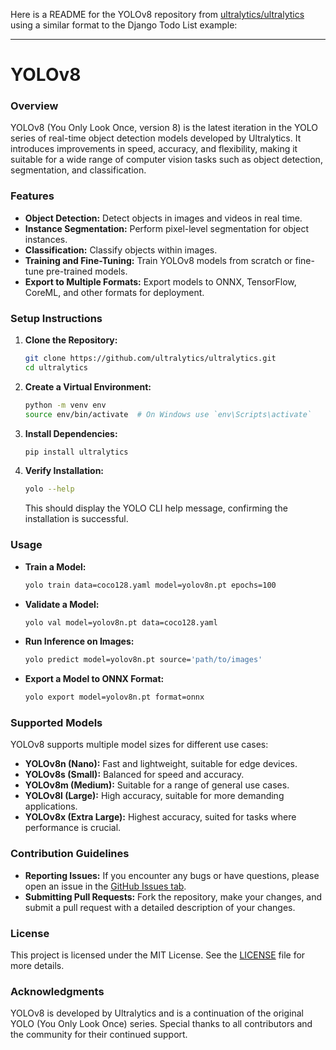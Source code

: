 Here is a README for the YOLOv8 repository from [ultralytics/ultralytics](https://github.com/ultralytics/ultralytics) using a similar format to the Django Todo List example:

---

# YOLOv8

### Overview

YOLOv8 (You Only Look Once, version 8) is the latest iteration in the YOLO series of real-time object detection models developed by Ultralytics. It introduces improvements in speed, accuracy, and flexibility, making it suitable for a wide range of computer vision tasks such as object detection, segmentation, and classification.

### Features

- **Object Detection:** Detect objects in images and videos in real time.
- **Instance Segmentation:** Perform pixel-level segmentation for object instances.
- **Classification:** Classify objects within images.
- **Training and Fine-Tuning:** Train YOLOv8 models from scratch or fine-tune pre-trained models.
- **Export to Multiple Formats:** Export models to ONNX, TensorFlow, CoreML, and other formats for deployment.

### Setup Instructions

1. **Clone the Repository:**

   ```bash
   git clone https://github.com/ultralytics/ultralytics.git
   cd ultralytics
   ```

2. **Create a Virtual Environment:**

   ```bash
   python -m venv env
   source env/bin/activate  # On Windows use `env\Scripts\activate`
   ```

3. **Install Dependencies:**

   ```bash
   pip install ultralytics
   ```

4. **Verify Installation:**

   ```bash
   yolo --help
   ```

   This should display the YOLO CLI help message, confirming the installation is successful.

### Usage

- **Train a Model:**

  ```bash
  yolo train data=coco128.yaml model=yolov8n.pt epochs=100
  ```

- **Validate a Model:**

  ```bash
  yolo val model=yolov8n.pt data=coco128.yaml
  ```

- **Run Inference on Images:**

  ```bash
  yolo predict model=yolov8n.pt source='path/to/images'
  ```

- **Export a Model to ONNX Format:**
  ```bash
  yolo export model=yolov8n.pt format=onnx
  ```

### Supported Models

YOLOv8 supports multiple model sizes for different use cases:

- **YOLOv8n (Nano):** Fast and lightweight, suitable for edge devices.
- **YOLOv8s (Small):** Balanced for speed and accuracy.
- **YOLOv8m (Medium):** Suitable for a range of general use cases.
- **YOLOv8l (Large):** High accuracy, suitable for more demanding applications.
- **YOLOv8x (Extra Large):** Highest accuracy, suited for tasks where performance is crucial.

### Contribution Guidelines

- **Reporting Issues:** If you encounter any bugs or have questions, please open an issue in the [GitHub Issues tab](https://github.com/ultralytics/ultralytics/issues).
- **Submitting Pull Requests:** Fork the repository, make your changes, and submit a pull request with a detailed description of your changes.

### License

This project is licensed under the MIT License. See the [LICENSE](https://github.com/ultralytics/ultralytics/blob/main/LICENSE) file for more details.

### Acknowledgments

YOLOv8 is developed by Ultralytics and is a continuation of the original YOLO (You Only Look Once) series. Special thanks to all contributors and the community for their continued support.
